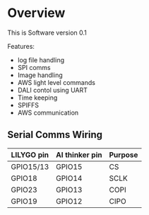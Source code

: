 # Overview 

This is Software version 0.1

Features:
- log file handling
- SPI comms
- Image handling
- AWS light level commands 
- DALI contol using UART 
- Time keeping 
- SPIFFS 
- AWS communication

## Serial Comms Wiring

| LILYGO pin | AI thinker pin | Purpose |
| ---------- | -------------- | ------- |
| GPIO15/13  | GPIO15         | CS      |
| GPIO18     | GPIO14         | SCLK    |
| GPIO23     | GPIO13         | COPI    |
| GPIO19     | GPIO12         | CIPO    |

